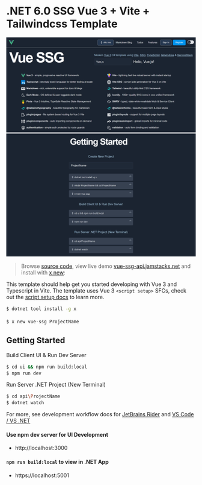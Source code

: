 
# .NET 6.0 SSG Vue 3 + Vite + Tailwindcss Template

[![](https://raw.githubusercontent.com/ServiceStack/Assets/master/csharp-templates/vue-ssg.png)](https://vue-ssg.jamstacks.net)
[![](https://raw.githubusercontent.com/ServiceStack/Assets/master/csharp-templates/start/vue-ssg.png)](https://vue-ssg.jamstacks.net)

> Browse [source code](https://github.com/NetCoreTemplates/vue-ssg), view live demo [vue-ssg-api.jamstacks.net](https://vue-ssg.jamstacks.net) and install with [x new](https://docs.servicestack.net/dotnet-new):

This template should help get you started developing with Vue 3 and Typescript in Vite. The template uses Vue 3 `<script setup>` SFCs, check out the [script setup docs](https://v3.vuejs.org/api/sfc-script-setup.html#sfc-script-setup) to learn more.

```bash
$ dotnet tool install -g x

$ x new vue-ssg ProjectName
```

## Getting Started

Build Client UI & Run Dev Server

```bash
$ cd ui && npm run build:local
$ npm run dev
```

Run Server .NET Project (New Terminal)

```bash
$ cd api\ProjectName
$ dotnet watch
```

For more, see development workflow docs for 
[JetBrains Rider](https://vue-ssg.jamstacks.net/posts/rider)
and
[VS Code / VS .NET](https://vue-ssg.jamstacks.net/posts/vs)

#### Use npm dev server for UI Development

- http://localhost:3000

#### `npm run build:local` to view in .NET App

- https://localhost:5001



